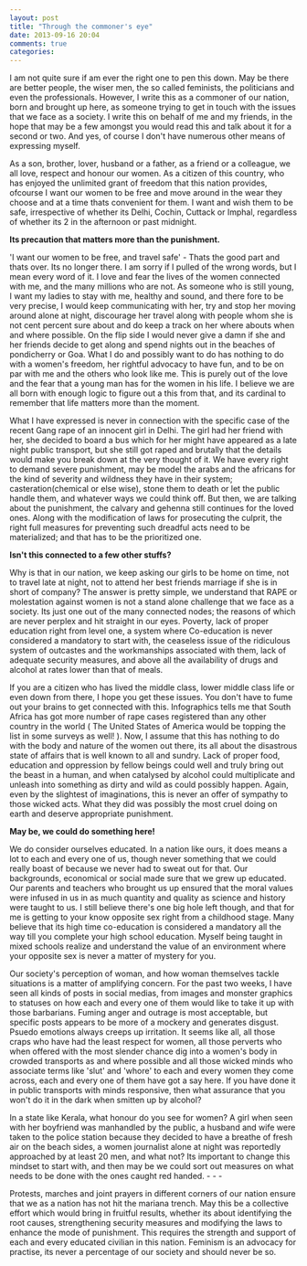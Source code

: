 ```yaml
---
layout: post
title: "Through the commoner's eye"
date: 2013-09-16 20:04
comments: true
categories: 
---
```


I am not quite sure if am ever the right one to pen this down. May be there are better people, the wiser men, the so called feminists, the politicians and even the professionals. However, I write this as a commoner of our nation, born and brought up here, as someone trying to get in touch with the issues that we face as a society. I write this on behalf of me and my friends, in the hope that may be a few amongst you would read this and talk about it for a second or two. And yes, of course I don't have numerous other means of expressing myself.

As a son, brother, lover, husband or a father, as a friend or a colleague, we all love, respect and honour our women. As a citizen of this country, who has enjoyed the unlimited grant of freedom that this nation provides, ofcourse I want our women to be free and move around in the wear they choose and at a time thats convenient for them. I want and wish them to be safe, irrespective of whether its Delhi, Cochin, Cuttack or Imphal, regardless of whether its 2 in the afternoon or past midnight. 

<strong>Its precaution that matters more than the punishment.</strong>

'I want our women to be free, and travel safe' - Thats the good part and thats over. Its no longer there. I am sorry if I pulled of the wrong words, but I mean every word of it. I love and fear the lives of the women connected with me, and the many millions who are not. As someone who is still young, I want my ladies to stay with me, healthy and sound, and there fore to be very precise, I would keep communicating with her, try and stop her moving around alone at night, discourage her travel along with people whom she is not cent percent sure about and do keep a track on her where abouts when and where possible. On the flip side I would never give a damn if she and her friends decide to get along and spend nights out in the beaches of pondicherry or Goa. What I do and possibly want to do has nothing to do with a women's freedom, her rightful advocacy to have fun, and to be on par with me and the others who look like me. This is purely out of the love and the fear that a young man has for the women in his life. I believe we are all born with enough logic to figure out a this from that, and its cardinal to remember that life matters more than the moment.

What I have expressed is never in connection with the specific case of the recent Gang rape of an innocent girl in Delhi. The girl had her friend with her, she decided to board a bus which for her might have appeared as a late night public transport, but she still got raped and brutally that the details would make you break down at the very thought of it. We have every right to demand severe punishment, may be model the arabs and the africans for the kind of severity and wildness they have in their system; casteration(chemical or else wise), stone them to death or let the public handle them, and whatever ways we could think off. But then, we are talking about the punishment, the calvary and gehenna still continues for the loved ones. Along with the modification of laws for prosecuting the culprit, the right full measures for preventing such dreadful acts need to be materialized; and that has to be the prioritized one.

<strong>Isn't this connected to a few other stuffs?</strong>

Why is that in our nation, we keep asking our girls to be home on time, not to travel late at night, not to attend her best friends marriage if she is in short of company? The answer is pretty simple, we understand that RAPE or molestation against women is not a stand alone challenge that we face as a society. Its just one out of the many connected nodes; the reasons of which are never perplex and hit straight in our eyes. Poverty, lack of proper education right from level one, a system where Co-education is never considered a mandatory to start with, the ceaseless issue of the ridiculous system of outcastes and the workmanships associated with them, lack of adequate security measures, and above all the availability of drugs and alcohol at rates lower than that of meals.

If you are a citizen who has lived the middle class, lower middle class life or even down from there, I hope you get these issues. You don't have to fume out your brains to get connected with this. Infographics tells me that South Africa has got more number of rape cases registered than any other country in the world ( The United States of America would be topping the list in some surveys as well! ). Now, I assume that this has nothing to do with the body and nature of the women out there, its all about the disastrous state of affairs that is well known to all and sundry. Lack of proper food, education and oppression by fellow beings could well and truly bring out the beast in a human, and when catalysed by alcohol could multiplicate and unleash into something as dirty and wild as could possibly happen. Again, even by the slightest of imaginations, this is never an offer of sympathy to those wicked acts. What they did was possibly the most cruel doing on earth and deserve appropriate punishment.

<strong>May be, we could do something here!</strong>

We do consider ourselves educated. In a nation like ours, it does means a lot to each and every one of us, though never something that we could really boast of because we never had to sweat out for that. Our backgrounds, economical or social made sure that we grew up educated. Our parents and teachers who brought us up ensured that the moral values were infused in us in as much quantity and quality as science and history were taught to us. I still believe there's one big hole left though, and that for me is getting to your know opposite sex right from a childhood stage. Many believe that its high time co-education is considered a mandatory all the way till you complete your high school education. Myself being taught in mixed schools realize and understand the value of an environment where your opposite sex is never a matter of mystery for you.

Our society's perception of woman, and how woman themselves tackle situations is a matter of amplifying concern. For the past two weeks, I have seen all kinds of posts in social medias, from images and monster graphics to statuses on how each and every one of them would like to take it up with those barbarians. Fuming anger and outrage is most acceptable, but specific posts appears to be more of a mockery and generates disgust. Psuedo emotions always creeps up irritation. It seems like all, all those craps who have had the least respect for women, all those perverts who when offered with the most slender chance dig into a women's body in crowded transports as and where possible and all those wicked minds who associate terms like 'slut' and 'whore' to each and every women they come across, each and every one of them have got a say here. If you have done it in public transports with minds responsive, then what assurance that you won't do it in the dark when smitten up by alcohol?

In a state like Kerala, what honour do you see for women? A girl when seen with her boyfriend was manhandled by the public, a husband and wife were taken to the police station because they decided to have a breathe of fresh air on the beach sides, a women journalist alone at night was reportedly approached by at least 20 men, and what not? Its important to change this mindset to start with, and then may be we could sort out measures on what needs to be done with the ones caught red handed.
												-   -   -		
                                                                         
Protests, marches and joint prayers in different corners of our nation ensure that we as a nation has not hit the mariana trench. May this be a collective effort which would bring in fruitful results, whether its about identifying the root causes, strengthening security measures and modifying the laws to enhance the mode of punishment. This requires the strength and support of each and every educated civilian in this nation. Feminism is an advocacy for practise, its never a percentage of our society and should never be so.
